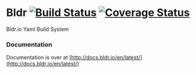 Bldr [![Build Status](https://travis-ci.org/bldr-io/bldr.svg?branch=master)](https://travis-ci.org/bldr-io/bldr) [![Coverage Status](https://coveralls.io/repos/bldr-io/bldr/badge.png)](https://coveralls.io/r/bldr-io/bldr)
=======



Bldr.io Yaml Build System


### Documentation

Documentation is over at [http://docs.bldr.io/en/latest/](http://docs.bldr.io/en/latest/)
